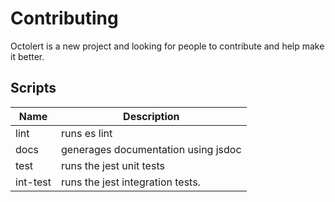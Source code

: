 # Contributing #

Octolert is a new project and looking for people to contribute and help make it better.

## Scripts ##

| Name | Description |
| ---- | ----------- |
| lint | runs es lint |
| docs | generages documentation using jsdoc |
| test | runs the jest unit tests |
| int-test | runs the jest integration tests. |
